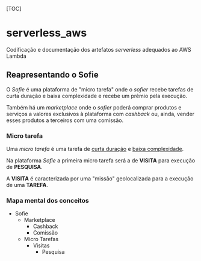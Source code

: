 [TOC]

# serverless_aws

Codificação e documentação dos artefatos _serverless_ adequados ao AWS Lambda



## Reapresentando o Sofie

O _Sofie_ é uma plataforma de "micro tarefa" onde o _sofier_ recebe tarefas de curta duração e baixa complexidade e recebe um prêmio pela execução.

Também há um _marketplace_ onde o _sofier_ poderá comprar produtos e serviços a valores exclusivos à plataforma com *cashback* ou, ainda, vender esses produtos a terceiros com uma comissão.



### Micro tarefa

Uma *micro tarefa* é uma tarefa de <u>curta duração</u> e <u>baixa complexidade</u>.

Na plataforma _Sofie_ a primeira micro tarefa será a de **VISITA** para execução de **PESQUISA**.

A **VISITA** é caracterizada por uma "missão" geolocalizada para a execução de uma **TAREFA**.



### Mapa mental dos conceitos

- Sofie
  - Marketplace
    - Cashback
    - Comissão
  - Micro Tarefas
    - Visitas
      - Pesquisa



